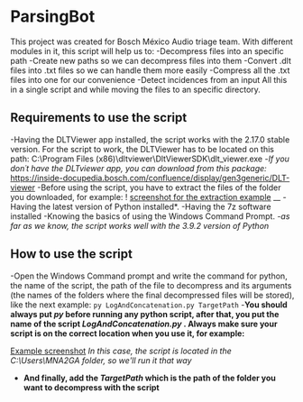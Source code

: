 # ParsingBot

This project was created for Bosch México Audio triage team. With different modules in it, this script will help us to:
-Decompress files into an specific path
-Create new paths so we can decompress files into them
-Convert .dlt files into .txt files so we can handle them more easily
-Compress all the .txt files into one for our convenience
-Detect incidences from an input
All this in a single script and while moving the files to an specific directory.

## Requirements to use the script

-Having the DLTViewer app installed, the script works with the 2.17.0 stable version. For the script to work, the DLTViewer has to be located on this path: C:\Program Files (x86)\dltviewer\DltViewerSDK\dlt_viewer.exe
-*If you don´t have the DLTviewer app, you can download from this package:* https://inside-docupedia.bosch.com/confluence/display/gen3generic/DLT-viewer
-Before using the script, you have to extract the files of the folder you downloaded, for example:
! [screenshot for the extraction example](C:\Users\MNA2GA\Documents\ParsingBot\exampleScreenshot_1.jpg)
__
-Having the latest version of Python installed*.
-Having the 7z software installed
-Knowing the basics of using the Windows Command Prompt.
-*as far as we know, the script works well with the 3.9.2 version of Python*

## How to use the script

-Open the Windows Command prompt and write the command for python, the name of the script, the path of the file to decompress and its arguments (the names of the folders where the final decompressed files will be stored), like the next example:
 `py LogAndConcatenation.py TargetPath`
-**You should always put _py_ before running any python script, after that, you put the name of the script _LogAndConcatenation.py_ . Always make sure your script is on the correct location when you use it, for example:**

[Example screenshot](C:\Users\MNA2GA\Documents\ParsingBot\consoleScreenshot.jpg)
_In this case, the script is located in the C:\Users\MNA2GA folder, so we'll run it that way_

- **And finally, add the _TargetPath_ which is the path of the folder you want to decompress with the script**
 
 

